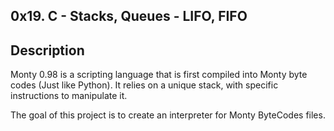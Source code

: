 ## 0x19. C - Stacks, Queues - LIFO, FIFO

## Description

Monty 0.98 is a scripting language that is first compiled into Monty byte codes (Just like Python). It relies on a unique stack, with specific instructions to manipulate it.

The goal of this project is to create an interpreter for Monty ByteCodes files.
